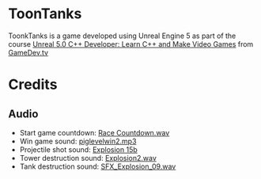 # ToonTanks

ToonkTanks is a game developed using Unreal Engine 5 as part of the course [Unreal 5.0 C++ Developer: Learn C++ and Make Video Games](https://www.gamedev.tv/p/unreal-5-0-c-developer-learn-c-and-make-video-games/?coupon_code=DEVSTART) from [GameDev.tv](https://www.gamedev.tv)

# Credits

## Audio
- Start game countdown: [Race Countdown.wav](https://freesound.org/people/aditwayer/sounds/434795/)
- Win game sound: [piglevelwin2.mp3](https://freesound.org/people/Tuudurt/sounds/275104/)
- Projectile shot sound: [Explosion 15b](https://freesound.org/people/LiamG_SFX/sounds/322512/)
- Tower destruction sound: [Explosion2.wav](https://freesound.org/people/steveygos93/sounds/80401/)
- Tank destruction sound: [SFX_Explosion_09.wav](https://freesound.org/people/jalastram/sounds/317756/)

